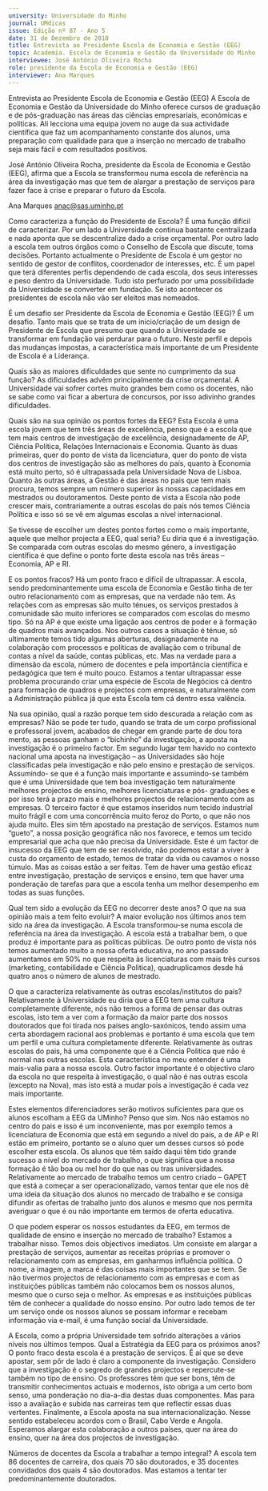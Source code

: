 ```yaml
---
university: Universidade do Minho
journal: UMdicas
issue: Edição nº 87 - Ano 5
date: 31 de Dezembro de 2010
title: Entrevista ao Presidente Escola de Economia e Gestão (EEG)
topic: Academia. Escola de Economia e Gestão da Universidade do Minho
interviewee: José António Oliveira Rocha
role: presidente da Escola de Economia e Gestão (EEG)
interviewer: Ana Marques
---
```




Entrevista ao Presidente Escola de Economia e Gestão (EEG)
A Escola de Economia e Gestão da Universidade do Minho oferece cursos de graduação e de pós-graduação nas áreas das ciências
empresariais, económicas e políticas. Ali lecciona uma equipa
jovem no auge da sua actividade científica que faz um acompanhamento
constante dos alunos, uma preparação com qualidade para que a inserção
no mercado de trabalho seja mais fácil e com resultados positivos.


José António Oliveira Rocha, presidente da Escola de Economia e Gestão
(EEG), afirma que a Escola se transformou numa escola de referência na
área da investigação mas que tem de alargar a prestação de serviços para
fazer face à crise e preparar o futuro da Escola.


Ana Marques
anac@sas.uminho.pt


Como caracteriza a função do
Presidente de Escola?
É uma função difícil de
caracterizar. Por um lado a
Universidade continua bastante
centralizada e nada aponta que se
descentralize dado a crise
orçamental. Por outro lado a escola
tem outros órgãos como o
Conselho de Escola que discute,
toma decisões. Portanto
actualmente o Presidente de
Escola é um gestor no sentido de
gestor de conflitos, coordenador de
interesses, etc. É um papel que terá
diferentes perfis dependendo de
cada escola, dos seus interesses e
peso dentro da Universidade. Tudo
isto perfurado por uma
possibilidade da Universidade se
converter em fundação. Se isto
acontecer os presidentes de escola
não vão ser eleitos mas nomeados.


É um desafio ser Presidente da
Escola de Economia e Gestão
(EEG)?
É um desafio. Tanto mais que se
trata de um início/criação de um
design de Presidente de Escola que
presumo que quando a
Universidade se transformar em
fundação vai perdurar para o
futuro. Neste perfil e depois das
mudanças impostas, a
característica mais importante de
um Presidente de Escola é a
Liderança.


Quais são as maiores dificuldades
que sente no cumprimento da sua
função?
As dificuldades advêm
principalmente da crise
orçamental. A Universidade vai
sofrer cortes muito grandes bem
como os docentes, não se sabe
como vai ficar a abertura de
concursos, por isso adivinho
grandes dificuldades.


Quais são na sua opinião os
pontos fortes da EEG?
Esta Escola é uma escola jovem
que tem três áreas de excelência,
penso que é a escola que tem mais
centros de investigação de
excelência, designadamente de AP,
Ciência Política, Relações
Internacionais e Economia. Quanto
às duas primeiras, quer do ponto de
vista da licenciatura, quer do ponto
de vista dos centros de
investigação são as melhores do
país, quanto à Economia está
muito perto, só é ultrapassada pela
Universidade Nova de Lisboa.
Quanto às outras áreas, a Gestão é
das áreas no pais que tem mais
procura, temos sempre um número
superior às nossas capacidades
em mestrados ou doutoramentos.
Deste ponto de vista a Escola não
pode crescer mais, contrariamente
a outras escolas do país nós temos
Ciência Política e isso só se vê em
algumas escolas a nível
internacional.


Se tivesse de escolher um destes
pontos fortes como o mais
importante, aquele que melhor
projecta a EEG, qual seria?
Eu diria que é a investigação. Se
comparada com outras escolas do
mesmo género, a investigação
científica é que define o ponto forte
desta escola nas três áreas –
Economia, AP e RI.


E os pontos fracos?
Há um ponto fraco e difícil de
ultrapassar. A escola, sendo
predominantemente uma escola
de Economia e Gestão tinha de ter
outro relacionamento com as
empresas, que na verdade não tem.
As relações com as empresas são
muito ténues, os serviços
prestados à comunidade são muito
inferiores se comparados com
escolas do mesmo tipo. Só na AP é
que existe uma ligação aos centros
de poder e à formação de quadros
mais avançados. Nos outros casos
a situação é ténue, só ultimamente
temos tido algumas aberturas,
designadamente na colaboração
com processos e politicas de
avaliação com o tribunal de contas
a nível da saúde, contas públicas,
etc. Mas na verdade para a
dimensão da escola, número de
docentes e pela importância
científica e pedagógica que tem é
muito pouco. Estamos a tentar
ultrapassar esse problema
procurando criar uma espécie de
Escola de Negócios cá dentro para
formação de quadros e projectos
com empresas, e naturalmente
com a Administração pública já que
esta Escola tem cá dentro essa
valência.


Na sua opinião, qual a razão
porque tem sido descurada a
relação com as empresas?
Não se pode ter tudo, quando se
trata de um corpo profissional e
professoral jovem, acabados de
chegar em grande parte de
dou tora mento, as pessoas
ganham o “bichinho” da
investigação, a aposta na
investigação é o primeiro factor. Em
segundo lugar tem havido no
contexto nacional uma aposta na
investigação – as Universidades
são hoje classificadas pela
investigação e não pelo ensino e
prestação de serviços. Assumindo-
se que é a função mais importante
e assumindo-se também que é
uma Universidade que tem boa
investigação tem naturalmente
melhores projectos de ensino,
melhores licenciaturas e pós-
graduações e por isso terá a prazo
mais e melhores projectos de
relacionamento com as empresas.
O terceiro factor é que estamos
inseridos num tecido industrial
muito frágil e com uma
concorrência muito feroz do Porto,
o que não nos ajuda muito. Eles sim
têm apostado na prestação de
serviços. Estamos num “gueto”, a
nossa posição geográfica não nos
favorece, e temos um tecido
empresarial que acha que não
precisa da Universidade. Este é um
factor de insucesso da EEG que tem
de ser resolvido, não podemos
estar a viver à custa do orçamento
de estado, temos de tratar da vida
ou cavamos o nosso túmulo. Mas
as coisas estão a ser feitas. Tem de
haver uma gestão eficaz entre
investigação, prestação de
serviços e ensino, tem que haver
uma ponderação de tarefas para
que a escola tenha um melhor
desempenho em todas as suas
funções.


Qual tem sido a evolução da EEG
no decorrer deste anos? O que na
sua opinião mais a tem feito
evoluir?
A maior evolução nos últimos anos
tem sido na área da investigação. A
Escola transformou-se numa
escola de referência na área da
investigação. A escola está a
trabalhar bem, o que produz é
importante para as políticas
públicas. De outro ponto de vista
nós temos aumentado muito a
nossa oferta educativa, no ano
passado aumentamos em 50% no
que respeita às licenciaturas com
mais três cursos (marketing,
contabilidade e Ciência Politica),
quadruplicamos desde há quatro
anos o número de alunos de
mestrado.


O que a caracteriza relativamente
às outras escolas/institutos do
país?
Relativamente à Universidade eu
diria que a EEG tem uma cultura
completamente diferente, nós não
temos a forma de pensar das
outras escolas, isto tem a ver com a
formação da maior parte dos
nossos doutorados que foi tirada
nos países anglo-saxónicos, tendo
assim uma certa abordagem
racional aos problemas e portanto
é uma escola que tem um perfil e
uma cultura completamente
diferente. Relativamente às outras
escolas do pais, há uma
componente que é a Ciência
Politica que não é normal nas
outras escolas. Esta característica
no meu entender é uma mais-valia
para a nossa escola. Outro factor
importante é o objectivo claro da
escola no que respeita à
investigação, o qual não é nas
outras escola (excepto na Nova),
mas isto está a mudar pois a
investigação é cada vez mais
importante.


Estes elementos diferenciadores
serão motivos suficientes para
que os alunos escolham a EEG da
UMinho?
Penso que sim. Nos não estamos
no centro do pais e isso é um
inconveniente, mas por exemplo
temos a licenciatura de Economia
que está em segundo a nível do
país, a de AP e RI estão em primeiro,
portanto se o aluno quer um
desses cursos só pode escolher
esta escola. Os alunos que têm
saído daqui têm tido grande
sucesso a nível do mercado de
trabalho, o que significa que a
nossa formação é tão boa ou
mel hor do que nas ou tras
universidades. Relativamente ao
mercado de trabalho temos um
centro criado – GAPET que está a
começar a ser operacionalizado,
vamos tentar que ele nos dê uma
ideia da situação dos alunos no
mercado de trabalho e se consiga
difundir as ofertas de trabalho
junto dos alunos e mesmo que nos
permita averiguar o que é ou não
importante em termos de oferta
educativa.


O que podem esperar os nossos
estudantes da EEG, em termos de
qualidade de ensino e inserção no
mercado de trabalho?
Estamos a trabalhar nisso. Temos
dois objectivos imediatos. Um
consiste em alargar a prestação de
serviços, aumentar as receitas
próprias e promover o
relacionamento com as empresas,
em ganharmos influência política.
O nome, a imagem, a marca é das
coisas mais importantes que se
tem. Se não tivermos projectos de
relacionamento com as empresas
e com as instituições públicas
também não colocamos bem os
nossos alunos, mesmo que o curso
seja o melhor. As empresas e as
instituições públicas têm de
conhecer a qualidade do nosso
ensino. Por outro lado temos de ter
um serviço onde os nossos alunos
se possam informar e recebam
informação via e-mail, é uma
função social da Universidade.


A Escola, como a própria
Universidade tem sofrido
alterações a vários níveis nos
últimos tempos. Qual a Estratégia
da EEG para os próximos anos?
O ponto fraco desta escola é a
prestação de serviços. É aí que se
deve apostar, sem pôr de lado é
claro a componente da
investigação. Considero que a
investigação é o segredo de
grandes projectos e repercute-se
também no tipo de ensino. Os
professores têm que ser bons, têm
de transmitir conhecimentos
actuais e modernos, isto obriga a
um certo bom senso, uma
ponderação no dia-a-dia destas
duas componentes. Mas para isso
a avaliação e subida nas carreiras
tem que reflectir essas duas
vertentes. Finalmente, a Escola
aposta na sua internacionalização.
Nesse sentido estabeleceu
acordos com o Brasil, Cabo Verde e
Angola. Esperamos alargar esta
colaboração a outros países, quer
na área do ensino, quer na área dos
projectos de investigação.


Números de docentes da Escola a
trabalhar a tempo integral?
A escola tem 86 docentes de
carreira, dos quais 70 são
doutorados, e 35 docentes
convidados dos quais 4 são
doutorados. Mas estamos a tentar
ter predominantemente
doutorados.